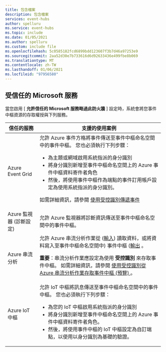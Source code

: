 ```yaml
---
title: 包含檔案
description: 包含檔案
services: event-hubs
author: spelluru
ms.service: event-hubs
ms.topic: include
ms.date: 01/05/2021
ms.author: spelluru
ms.custom: include file
ms.openlocfilehash: 5c0585182fcd6899bdd123607f3b7d46a97253e9
ms.sourcegitcommit: 2aa52d30e7b733616d6d92633436e499fbe8b069
ms.translationtype: MT
ms.contentlocale: zh-TW
ms.lasthandoff: 01/06/2021
ms.locfileid: "97956580"
---
```

## <a name="trusted-microsoft-services"></a>受信任的 Microsoft 服務
當您啟用 [ **允許信任的 Microsoft 服務略過此防火牆** ] 設定時，系統會將您事件中樞資源的存取權授與下列服務。

| 信任的服務 | 支援的使用案例 | 
| --------------- | ------------------------- | 
| Azure Event Grid | 允許 Azure 事件方格將事件傳送至事件中樞命名空間中的事件中樞。 您也必須執行下列步驟： <ul><li>為主題或網域啟用系統指派的身分識別</li><li>將身分識別新增至事件中樞命名空間上的 Azure 事件中樞資料寄件者角色</li><li>然後，將使用事件中樞作為端點的事件訂用帳戶設定為使用系統指派的身分識別。</li></ul> <p>如需詳細資訊，請參閱 [使用受控識別傳遞事件](../articles/event-grid/managed-service-identity.md)</p>|
| Azure 監視器 (診斷設定)  | 允許 Azure 監視器將診斷資訊傳送至事件中樞命名空間中的事件中樞。 |
| Azure 串流分析 | 允許 Azure 串流分析作業從 ([輸入](../articles/stream-analytics/stream-analytics-add-inputs.md)) 讀取資料，或將資料寫入至事件中樞命名空間中) 事件中樞 ([輸出](../articles/stream-analytics/event-hubs-output.md) 。 <p>**重要**：串流分析作業應設定為使用 **受控識別** 來存取事件中樞。 如需詳細資訊，請參閱 [使用受控識別從 Azure 串流分析作業存取事件中樞 (預覽) ](../articles/stream-analytics/event-hubs-managed-identity.md)。 </p>|
| Azure IoT 中樞 | 允許 IoT 中樞將訊息傳送至事件中樞命名空間中的事件中樞。 您也必須執行下列步驟： <ul><li>為您的 IoT 中樞啟用系統指派的身分識別</li><li>將身分識別新增至事件中樞命名空間上的 Azure 事件中樞資料寄件者角色。</li><li>然後，將使用事件中樞的 IoT 中樞設定為自訂端點，以使用以身分識別為基礎的驗證。</li></ul>
